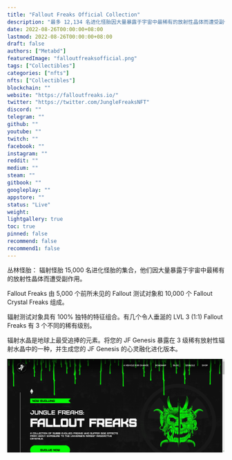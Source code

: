 ```yaml
---
title: "Fallout Freaks Official Collection"
description: "最多 12,134 名进化怪胎因大量暴露于宇宙中最稀有的放射性晶体而遭受副作用。"
date: 2022-08-26T00:00:00+08:00
lastmod: 2022-08-26T00:00:00+08:00
draft: false
authors: ["Metabd"]
featuredImage: "falloutfreaksofficial.png"
tags: ["Collectibles"]
categories: ["nfts"]
nfts: ["Collectibles"]
blockchain: ""
website: "https://falloutfreaks.io/"
twitter: "https://twitter.com/JungleFreaksNFT"
discord: ""
telegram: ""
github: ""
youtube: ""
twitch: ""
facebook: ""
instagram: ""
reddit: ""
medium: ""
steam: ""
gitbook: ""
googleplay: ""
appstore: ""
status: "Live"
weight: 
lightgallery: true
toc: true
pinned: false
recommend: false
recommend1: false
---
```

丛林怪胎：
辐射怪胎
15,000 名进化怪胎的集合，他们因大量暴露于宇宙中最稀有的放射性晶体而遭受副作用。

Fallout Freaks 由 5,000 个前所未见的 Fallout 测试对象和 10,000 个 Fallout Crystal Freaks 组成。

辐射测试对象具有 100% 独特的特征组合。有几个令人垂涎的 LVL 3 (1:1) Fallout Freaks 有 3 个不同的稀有级别。

辐射水晶是地球上最受追捧的元素。将您的 JF Genesis 暴露在 3 级稀有放射性辐射水晶中的一种，并生成您的 JF Genesis 的心灵融化进化版本。

![nft](61412321333_new.png)